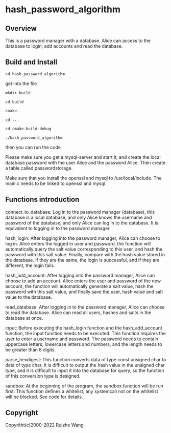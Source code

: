 # hash_password_algorithm

## Overview
This is a password manager with a database. Alice can access to the database to login, add accounts and read the database.

## Build and Install
```
cd hash_password_algorithm
```

get into the file

```
mkdir build
```

```
cd build
```

```
cmake..
```

```
cd ..
```

```
cd cmake-build-debug
```

```
./hash_password_algorithm
```

then you can run the code

Please make sure you get a mysql-server and start it, and create the local database password with the user Alice and the password Alice. Then create a table called passwordstorage.

Make sure that you install the openssl and mysql to /usr/local/include. The main.c needs to be linked to openssl and mysql.

## Functions introduction
connect_to_database: Log in to the password manager (database), this database is a local database, and only Alice knows the username and password of the database, and only Alice can log in to the database. It is equivalent to logging in to the password manager.

hash_login: After logging into the password manager, Alice can choose to log in. Alice enters the logged in user and password, the function will automatically query the salt value corresponding to this user, and hash the password with this salt value. Finally, compare with the hash value stored in the database. If they are the same, the login is successful, and if they are different, the login fails.

hash_add_account: After logging into the password manager, Alice can choose to add an account. Alice enters the user and password of the new account, the function will automatically generate a salt value, hash the password with this salt value, and finally save the user, hash value and salt value to the database.

read_database: After logging in to the password manager, Alice can choose to read the database. Alice can read all users, hashes and salts in the database at once.

input: Before executing the hash_login function and the hash_add_account function, the input function needs to be executed. This function requires the user to enter a username and password. The password needs to contain uppercase letters, lowercase letters and numbers, and the length needs to be greater than 8 digits.

parse_hexdigest: This function converts data of type const unsigned char to data of type char. It is difficult to output the hash value in the unsigned char type, and it is difficult to input it into the database for query, so the function of this conversion type is designed.

sandbox: At the beginning of the program, the sandbox function will be run first. This function defines a whitelist, any systemcall not on the whitelist will be blocked. See code for details.

## Copyright
Copyritht(c)2000-2022 Ruizhe Wang